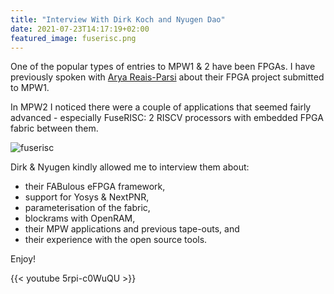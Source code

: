 ```yaml
---
title: "Interview With Dirk Koch and Nyugen Dao"
date: 2021-07-23T14:17:19+02:00
featured_image: fuserisc.png
---
```


One of the popular types of entries to MPW1 & 2 have been FPGAs. 
I have previously spoken with [Arya Reais-Parsi](/post/interview-with-arya) about their FPGA project submitted to MPW1.

In MPW2 I noticed there were a couple of applications that seemed fairly advanced - especially FuseRISC: 2 RISCV processors with embedded FPGA fabric between them.

![fuserisc](/fuserisc.png)

Dirk & Nyugen kindly allowed me to interview them about:

* their FABulous eFPGA framework,
* support for Yosys & NextPNR,
* parameterisation of the fabric, 
* blockrams with OpenRAM,
* their MPW applications and previous tape-outs, and
* their experience with the open source tools. 

Enjoy!

{{< youtube 5rpi-c0WuQU >}}
